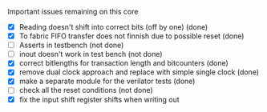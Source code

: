 Important issues remaining on this core
- [x] Reading doesn't shift into correct bits (off by one) (done)
- [x] To fabric FIFO transfer does not finnish due to possible reset (done)
- [ ] Asserts in testbench (not done)
- [ ] inout doesn't work in test bench (not done)
- [x] correct bitlengths for transaction length and bitcounters (done)
- [x] remove dual clock approach and replace with simple single clock (done)
- [x] make a separate module for the verilator tests (done)
- [ ] check all the reset conditions (not done)
- [x] fix the input shift register shifts when writing out